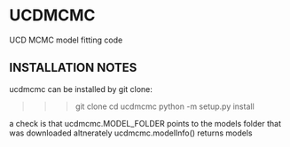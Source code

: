 # UCDMCMC
 UCD MCMC model fitting code

## INSTALLATION NOTES

ucdmcmc can be installed by git clone:

>>> git clone
>>> cd ucdmcmc
>>> python -m setup.py install

a check is that ucdmcmc.MODEL_FOLDER points to the models folder that was downloaded
altnerately ucdmcmc.modelInfo() returns models
